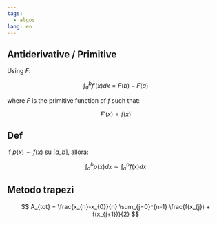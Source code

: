 ```yaml
---
tags:
  - algos
lang: en
---
```


## Antiderivative / Primitive

Using $F$:

$$
\int_{a}^b f'(x)dx = F(b) - F(a)
$$

where $F$ is the primitive function of $f$ such that:

$$
F'(x) = f(x)
$$

## Def

if $p(x) \sim f(x)$ su $[a, b]$, allora:

$$
\int_{a}^b p(x)dx \sim \int_{a}^b f(x)dx
$$

## Metodo trapezi

$$
A_{tot} = \frac{x_{n}-x_{0}}{n} \sum_{j=0}^{n-1} \frac{f(x_{j}) + f(x_{j+1})}{2}
$$
